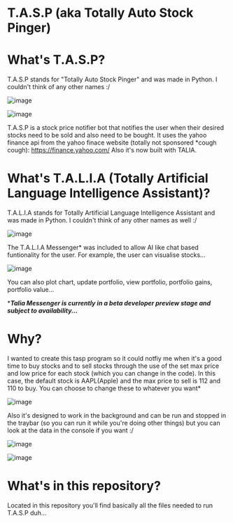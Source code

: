 # T.A.S.P (aka Totally Auto Stock Pinger)

# What's T.A.S.P?
T.A.S.P stands for "Totally Auto Stock Pinger" and was made in Python. I couldn't think of any other names :/

![image](https://user-images.githubusercontent.com/48865863/183157980-db9f1ceb-121f-41ae-bc92-89242da48112.png)

![image](https://user-images.githubusercontent.com/48865863/183157895-a20f57ed-5a9e-461c-a6aa-67441e7bb634.png)

T.A.S.P is a stock price notifier bot that notifies the user when their desired stocks need to be sold and also need to be bought.
It uses the yahoo finance api from the yahoo finace website (totally not sponsored *cough cough): https://finance.yahoo.com/
Also it's now built with TALIA.

# What's T.A.L.I.A (Totally Artificial Language Intelligence Assistant)?
T.A.L.I.A stands for Totally Artificial Language Intelligence Assistant and was made in Python. I couldn't think of any other names as well :/

![image](https://user-images.githubusercontent.com/48865863/183155683-522c19e5-c369-4a12-938d-8ad67e7e2558.png)

The T.A.L.I.A Messenger* was included to allow AI like chat based funtionality for the user. For example, the user can visualise stocks...

![image](https://user-images.githubusercontent.com/48865863/183157030-37f62e99-ddd9-46ce-987b-3a442ce2f22a.png)

You can also plot chart, update portfolio, view portfolio, portfolio gains, portfolio value...

****Talia Messenger is currently in a beta developer preview stage and subject to availability...***

# Why?

I wanted to create this tasp program so it could notfiy me when it's a good time to buy stocks and to sell stocks through the use of the set max price and low price for each stock (which you can change in the code). In this case, the default stock is AAPL(Apple) and the max price to sell is 112 and 110 to buy. You can choose to change these to whatever you want*

![image](https://user-images.githubusercontent.com/48865863/180290704-b76c8172-b522-49d0-86e5-b65726d6a117.png)

Also it's designed to work in the background and can be run and stopped in the traybar (so you can run it while you're doing other things) but you can look at the data in the console if you want :/

![image](https://user-images.githubusercontent.com/48865863/183158145-c23b0417-49e6-4367-a898-d9090492972f.png)

![image](https://user-images.githubusercontent.com/48865863/180289527-9f21c3ef-8547-4485-8786-d572ead93305.png)

# What's in this repository?
Located in this repository you'll find basically all the files needed to run T.A.S.P duh...
